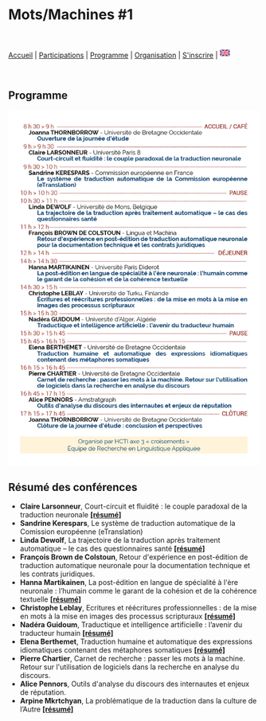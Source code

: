 # Mots/Machines #1

<br>

[Accueil](https://motsmachines.github.io/2019/fr) | [Participations](https://motsmachines.github.io/2019/fr/cfp) | [Programme](https://motsmachines.github.io/2019/fr/program) | [Organisation](https://motsmachines.github.io/2019/fr/orga) | [S'inscrire](https://motsmachines.github.io/2019/fr/registration) | [<img src="EN.png" width="20">](https://motsmachines.github.io/2019/en)

<br>


## Programme

![Programme](programme.jpg)

## Résumé des conférences

* **Claire Larsonneur**, Court-circuit et fluidité : le couple paradoxal de la traduction neuronale **[[résumé]](sub/Larsonneur.pdf)**
* **Sandrine Kerespars**, Le système de traduction automatique de la Comission européenne (eTranslation)
* **Linda Dewolf**, La trajectoire de la traduction après traitement automatique – le cas des questionnaires santé **[[résumé]](sub/Dewolf.pdf)**
* **François Brown de Colstoun**, Retour d'expérience en post-édition de traduction automatique neuronale pour la documentation technique et les contrats juridiques.
* **Hanna Martikainen**, La post-édition en langue de spécialité à l'ère neuronale : l’humain comme le garant de la cohésion et de la cohérence textuelle **[[résumé]](sub/Martikainen.pdf)**
* **Christophe Leblay**, Ecritures et réécritures professionnelles : de la mise en mots à la mise en images des processus scripturaux **[[résumé]](sub/Leblay.pdf)**
* **Nadéra Guidoum**, Traductique et intelligence artificielle : l’avenir du traducteur humain **[[résumé]](sub/Guidoum.pdf)**
* **Elena Berthemet**, Traduction humaine et automatique des expressions idiomatiques contenant des métaphores somatiques **[[résumé]](sub/Berthemet.pdf)**
* **Pierre Chartier**, Carnet de recherche : passer les mots à la machine. Retour sur l'utilisation de logiciels dans la recherche en analyse du discours.
* **Alice Pennors**, Outils d'analyse du discours des internautes et enjeux de réputation.
* **Arpine Mkrtchyan**, La problématique de la traduction dans la culture de l’Autre **[[résumé]](sub/Mkrtchyan.pdf)**
